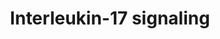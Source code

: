 ---
annotations:
- type: Pathway Ontology
  value: interleukin-17 family mediated signaling pathway
authors:
- ReactomeTeam
- Mkutmon
description: Interleukin-17 (IL17) is a family of cytokines (Kawaguchi et al. 2004,
  Gu et al. 2013). IL17A, the founding member of the family is able to induce the
  production of other cytokines and chemokines, such as IL6, IL8, and granulocyte
  colony-stimulating factor (G-CSF) in a variety of cell types, including activated
  T-cells. It plays a pivotal role in host defenses in response to microbial infection
  and is involved in the pathogenesis of autoimmune diseases and allergic syndromes.
  IL17 activates several downstream signaling pathways including NFkB, MAPKs and C/EBPs,
  inducing the expression of antibacterial peptides, proinflammatory chemokines and
  cytokines and matrix metalloproteases (MMPs). IL17 can stabilize the mRNA of genes
  induced by TNF-alpha. IL17 signal transduction is mediated by the cytosolic adaptor
  molecule ACT1 (also known as CIKS).<br><br>The receptor for IL17D is unknown (Gu
  et al. 2013).  View original pathway at [http://www.reactome.org/PathwayBrowser/#DIAGRAM=448424
  Reactome].
last-edited: 2021-01-25
organisms:
- Homo sapiens
redirect_from:
- /index.php/Pathway:WP3820
- /instance/WP3820
schema-jsonld:
- '@context': https://schema.org/
  '@id': https://wikipathways.github.io/pathways/WP3820.html
  '@type': Dataset
  creator:
    '@type': Organization
    name: WikiPathways
  description: Interleukin-17 (IL17) is a family of cytokines (Kawaguchi et al. 2004,
    Gu et al. 2013). IL17A, the founding member of the family is able to induce the
    production of other cytokines and chemokines, such as IL6, IL8, and granulocyte
    colony-stimulating factor (G-CSF) in a variety of cell types, including activated
    T-cells. It plays a pivotal role in host defenses in response to microbial infection
    and is involved in the pathogenesis of autoimmune diseases and allergic syndromes.
    IL17 activates several downstream signaling pathways including NFkB, MAPKs and
    C/EBPs, inducing the expression of antibacterial peptides, proinflammatory chemokines
    and cytokines and matrix metalloproteases (MMPs). IL17 can stabilize the mRNA
    of genes induced by TNF-alpha. IL17 signal transduction is mediated by the cytosolic
    adaptor molecule ACT1 (also known as CIKS).<br><br>The receptor for IL17D is unknown
    (Gu et al. 2013).  View original pathway at [http://www.reactome.org/PathwayBrowser/#DIAGRAM=448424
    Reactome].
  keywords:
  - IL17A dimer,L17F
  - activation
  - MAPK1/MAPK3
  - dimer,IL17A:IL17F
  - dimer:IL17RA:IL17RB
  - IL17C
  - dimer,L17F
  - IL17RB
  - 'IL17RA '
  - 'IL17RC '
  - 'IL25 '
  - 'IL17A '
  - dimer:IL17RA:IL17RE
  - IL17RE
  - IL17RA
  - IL17RA:IL17RC:IL17A
  - 'IL17RE '
  - IL25 dimer
  - signaling
  - MAP kinase
  - IL17C dimer
  - 'IL17RB '
  - 'IL17C '
  - 'IL17F '
  - IL25
  - IL17RC
  license: CC0
  name: Interleukin-17 signaling
seo: CreativeWork
title: Interleukin-17 signaling
wpid: WP3820
---
